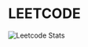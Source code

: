 <h1>LEETCODE</h1>

![Leetcode Stats](https://leetcard.prathameshamundkar/prathameshamundkar?ext=activity)
